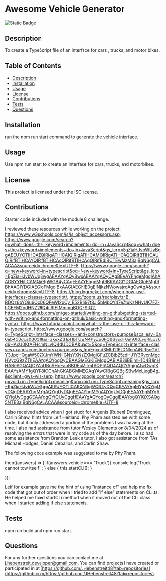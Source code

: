 
  # Awesome Vehicle Generator

  ![Static Badge](https://img.shields.io/badge/License-ISC-darkred)

  ## Description

  To create a TypeScript file of an interface for cars , trucks, and motor bikes.

  ## Table of Contents

- [Description](#description)
- [Installation](#installation)
- [Usage](#usage)
- [License](#license)
- [Contributions](#contributions)
- [Tests](#tests)
- [Questions](#questions)

## Installation

run the npm run start command to generate the vehicle interface.

## Usage

Use npm run start to create an interface for cars, trucks, and motorbikes.

## License
  This project is licensed under the [ISC](https://opensource.org/license/isc-license-txt) license.

## Contributions

Starter code included with the module 8 challenge.

I reviewed these resources while working on the project:
https://www.w3schools.com/js/js_object_accessors.asp,
https://www.google.com/search?q=what+does+the+keyword+implements+do+in+JavaScript&oq=what+does+the+keyword+implements+do+in+JavaScript&gs_lcrp=EgZjaHJvbWUyBggAEEUYOTIHCAEQIRigATIHCAIQIRigATIHCAMQIRigATIHCAQQIRifBTIHCAUQIRifBTIHCAYQIRifBTIHCAcQIRifBTIHCAgQIRifBdIBCTEwMzM3ajBqN6gCALACAA&sourceid=chrome&ie=UTF-8,
https://www.google.com/search?q=new+keyword+in+typescript&oq=New+keyword+in+TypeScript&gs_lcrp=EgZjaHJvbWUqBwgAEAAYgAQyBwgAEAAYgAQyCAgBEAAYFhgeMggIAhAAGBYYHjIICAMQABgWGB4yCAgEEAAYFhgeMg0IBRAAGIYDGIAEGIoFMg0IBhAAGIYDGIAEGIoFMgoIBxAAGIAEGKIE0gEINjkzNWowajeoAgCwAgA&sourceid=chrome&ie=UTF-8,
https://blog.logrocket.com/when-how-use-interfaces-classes-typescript/,
https://zoom.us/rec/play/znB-BDOz6bYOiu6OcD6QFeWl2oCy_E52B1i97t8Ji5bMbQY47eZtuKzNHvUK7FZ-hGEFM2odHNZ29Q4i.6tFtMmmqBOQFStQ2,
https://docs.github.com/en/get-started/writing-on-github/getting-started-with-writing-and-formatting-on-github/basic-writing-and-formatting-syntax,
https://www.tutorialspoint.com/what-is-the-use-of-this-keyword-in-typescript,
https://www.google.com/search?q=TypeScript+interface+classes++and+constructors+purpose&sca_esv=0a6ab453dca08831&ei=zkexZtHpHbTUwN4PyZu6kQ8&ved=0ahUKEwjRiLqv6d6HAxU0KtAFHcmNLvIQ4dUDCBA&uact=5&oq=TypeScript+interface+classes++and+constructors+purpose&gs_lp=Egxnd3Mtd2l6LXNlcnAiNlR5cGVTY3JpcHQgaW50ZXJmYWNlIGNsYXNzZXMgIGFuZCBjb25zdHJ1Y3RvcnMgcHVycG9zZTIIEAAYgAQYogQyCBAAGIAEGKIEMggQABiABBiiBEjmH1D4B1jnHHABeAGQAQCYAaUBoAHoEaoBBDEuMTe4AQPIAQD4AQGYAgigAtwGwgIKEAAYsAMY1gQYR8ICChAhGKABGMMEGAqYAwCIBgGQBgiSBwMxLjegB4g_&sclient=gws-wiz-serp,
https://www.google.com/search?q=void+in+TypeScript+meaning&oq=void+in+TypeScript+meaning&gs_lcrp=EgZjaHJvbWUyBggAEEUYOTIICAEQABgWGB4yDQgCEAAYhgMYgAQYigUyDQgDEAAYhgMYgAQYigUyDQgEEAAYhgMYgAQYigUyDQgFEAAYhgMYgAQYigUyCggGEAAYogQYiQUyCggHEAAYgAQYogQyCggIEAAYogQYiQXSAQg5NTE3ajBqN6gCALACAA&sourceid=chrome&ie=UTF-8

I also received advice when I got stuck for Argenis (Ruben) Dominguez, Carlin Shaw, hints from Leif Heitland. Phy Pham assisted me with some code, but it only addressed a portion of the problems I was having at the time. I also had assistance from tutor Wesley Clements on 8/04/2024 as of resolving the errors that were in my code as of the day before. I also had some assistance from Brandon Leek a tutor. I also got assistance from TAs Michael Hodges, Daniel Ceballos, and Carlin Shaw.

The following code example was suggested to me by Phy Pham.

then((answers) => {
  if(answers.vehicle === 'Truck'){
    console.log('Truck cannot tow itself');
     } else { 
      this.startCLI();
    } 
     
  });

Leif for example gave me the hint of using "instance of" and help me fix code that got out of order when I tried to add "if else" statements on CLi.ts. He helped me fixed startCLi method when it moved out of the CLi class when I started adding if else statements.

## Tests

npm run build and npm run start.
  
## Questions

For any further questions you can contact me at [j.hebenstreit.developer@gmail.com](mailto:j.hebenstreit.developer@gmail.com). You can find projects I have created or participated in at [https://github.com/JHebenstreit48?tab=repositories](https://github.com/https://github.com/JHebenstreit48?tab=repositories).

